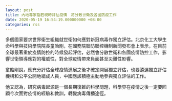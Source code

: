 ```yaml
---
layout: post
title: 內地專家指若現時評估疫情　將分散世衛及各國防疫工作
date: 2020-05-19 16:54:19.000000000 +08:00
categories: rss
---
```


多個國家要求世界衛生組織就世衛如何應對新冠病毒作獨立評估。北京化工大學生命科學與技術學院院長童貽剛，在國務院聯防聯控機制新聞發布會上表示，在目前全球最著重於疫情防控的時候發起評估，必然會分散世衛和各國疫情防控工作，影響世衛領導應對的權威性，對全球疫情帶來負面甚至災難性影響。

童貽剛說，應充分評估全球疫情進展之後才確定開展獨立評估，也要遴選獨立評估機構和公平公開地組成人員，中國應該積極主動地參與獨立評估的工作。

他又認為，研究病毒起源是一個長期復雜的科學問題，科學界在疫情之後一定要回顧今次面對疫情的經驗和教訓，轉變病毒傳播途徑。
